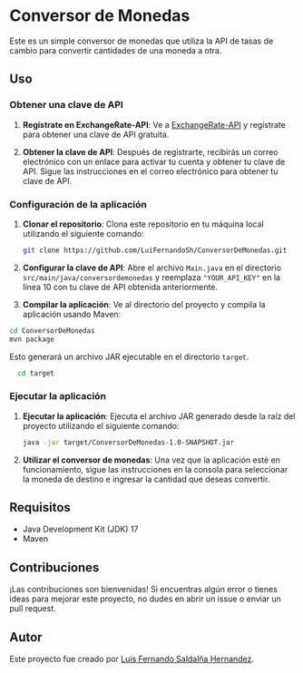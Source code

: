 # Conversor de Monedas

Este es un simple conversor de monedas que utiliza la API de tasas de cambio para convertir cantidades de una moneda a otra.

## Uso

### Obtener una clave de API

1. **Regístrate en ExchangeRate-API**: Ve a [ExchangeRate-API](https://app.exchangerate-api.com/signup) y regístrate para obtener una clave de API gratuita.

2. **Obtener la clave de API**: Después de registrarte, recibirás un correo electrónico con un enlace para activar tu cuenta y obtener tu clave de API. Sigue las instrucciones en el correo electrónico para obtener tu clave de API.

### Configuración de la aplicación

1. **Clonar el repositorio**: Clona este repositorio en tu máquina local utilizando el siguiente comando:

   ```bash
   git clone https://github.com/LuiFernandoSh/ConversorDeMonedas.git
   ```


3. **Configurar la clave de API**: Abre el archivo `Main.java` en el directorio `src/main/java/conversordemonedas` y reemplaza `"YOUR_API_KEY"` en la línea 10 con tu clave de API obtenida anteriormente.

4. **Compilar la aplicación**: Ve al directorio del proyecto y compila la aplicación usando Maven:
  ```bash
  cd ConversorDeMonedas
  mvn package
```

Esto generará un archivo JAR ejecutable en el directorio `target`.
```bash
  cd target
```

### Ejecutar la aplicación

1. **Ejecutar la aplicación**: Ejecuta el archivo JAR generado desde la raíz del proyecto utilizando el siguiente comando:
   ```bash
   java -jar target/ConversorDeMonedas-1.0-SNAPSHOT.jar
   ```


2. **Utilizar el conversor de monedas**: Una vez que la aplicación esté en funcionamiento, sigue las instrucciones en la consola para seleccionar la moneda de destino e ingresar la cantidad que deseas convertir.

## Requisitos

- Java Development Kit (JDK) 17
- Maven

## Contribuciones

¡Las contribuciones son bienvenidas! Si encuentras algún error o tienes ideas para mejorar este proyecto, no dudes en abrir un issue o enviar un pull request.

## Autor

Este proyecto fue creado por [Luis Fernando Saldalña Hernandez](https://github.com/LuiFernandoSh).


